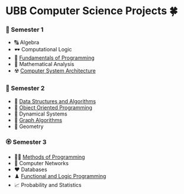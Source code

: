 # UBB Computer Science Projects :four_leaf_clover:
### :cherry_blossom: Semester 1
* :capital_abcd: Algebra
* :dark_sunglasses: Computational Logic
* :snake: [Fundamentals of Programming](https://github.com/cheresandreea/Faculty/tree/main/FP)
* :open_book: Mathematical Analysis
* :radioactive: [Computer System Architecture](https://github.com/cheresandreea/Faculty/tree/main/CSA)

### :tulip: Semester 2
* :frog: [Data Structures and Algorithms](https://github.com/cheresandreea/Faculty/tree/main/DSA)
* :clap: [Object Oriented Programming](https://github.com/cheresandreea/Faculty/tree/main/C%2B%2B)
* :brain: Dynamical Systems
* :dizzy: [Graph Algorithms](https://github.com/cheresandreea/Faculty/tree/main/Graphs)
* :jigsaw: Geometry

### :rosette: Semester 3
* :woman_technologist: [Methods of Programming](https://github.com/cheresandreea/Faculty/tree/main/MAP)
* :link: Computer Networks
* :hearts: Databases
* :chess_pawn: [Functional and Logic Programming](https://github.com/cheresandreea/Faculty/tree/main/FLP)
* :chart_with_upwards_trend: Probability and Statistics
